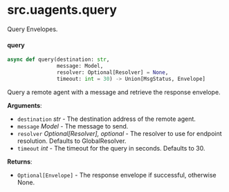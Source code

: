 <a id="src.uagents.query"></a>

# src.uagents.query

Query Envelopes.

<a id="src.uagents.query.query"></a>

#### query

```python
async def query(destination: str,
                message: Model,
                resolver: Optional[Resolver] = None,
                timeout: int = 30) -> Union[MsgStatus, Envelope]
```

Query a remote agent with a message and retrieve the response envelope.

**Arguments**:

- `destination` _str_ - The destination address of the remote agent.
- `message` _Model_ - The message to send.
- `resolver` _Optional[Resolver], optional_ - The resolver to use for endpoint resolution.
  Defaults to GlobalResolver.
- `timeout` _int_ - The timeout for the query in seconds. Defaults to 30.
  

**Returns**:

- `Optional[Envelope]` - The response envelope if successful, otherwise None.

